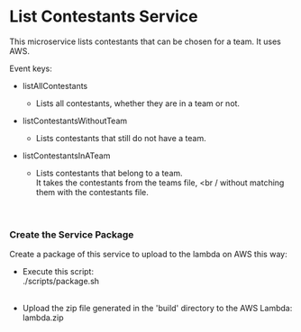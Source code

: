 List Contestants Service
=======================================

This microservice lists contestants that can be chosen for a team.
It uses AWS.

Event keys:

* listAllContestants
  * Lists all contestants, whether they are in a team or not.

* listContestantsWithoutTeam 
  * Lists contestants that still do not have a team.

* listContestantsInATeam 
  * Lists contestants that belong to a team. <br />
    It takes the contestants from the teams file, <br /
    without matching them with the contestants file.
<br />  <br /> <br />


### Create the Service Package 

Create a package of this service to upload to the lambda on AWS this way:
* Execute this script: <br />
./scripts/package.sh
<br />  <br />

* Upload the zip file generated in the 'build' directory to the AWS Lambda: <br /> 
lambda.zip
